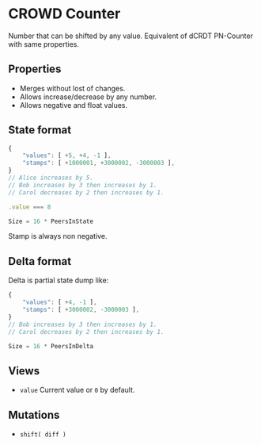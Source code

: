 # CROWD Counter

Number that can be shifted by any value. Equivalent of dCRDT PN-Counter with same properties.


## Properties

- Merges without lost of changes.
- Allows increase/decrease by any number.
- Allows negative and float values.

## State format

```javascript
{
	"values": [ +5, +4, -1 ],
	"stamps": [ +1000001, +3000002, -3000003 ],
}
// Alice increases by 5.
// Bob increases by 3 then increases by 1.
// Carol decreases by 2 then increases by 1.

.value === 8

Size = 16 * PeersInState
```

Stamp is always non negative.

## Delta format

Delta is partial state dump like:

```javascript
{
	"values": [ +4, -1 ],
	"stamps": [ +3000002, -3000003 ],
}
// Bob increases by 3 then increases by 1.
// Carol decreases by 2 then increases by 1.

Size = 16 * PeersInDelta
```

## Views

- `value` Current value or `0` by default.

## Mutations

- `shift( diff )`

